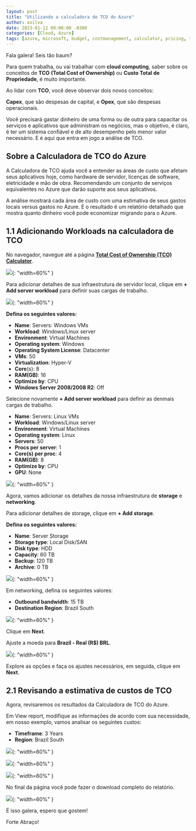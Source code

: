 ```yaml
---
layout: post
title: "Utilizando a calculadora de TCO do Azure"
author: asilva
date: 2023-01-12 09:00:00 -0300
categories: [Cloud, Azure]
tags: [azure, microsoft, budget, costmanagement, calculator, pricing, tco]
---
```


Fala galera! Seis tão baum?

Para quem trabalha, ou vai trabalhar com **cloud computing**, saber sobre os conceitos de **TCO** **(Total Cost of Ownership)** ou **Custo Total de Propriedade**, é muito importante.

Ao lidar com **TCO**, você deve observar dois novos conceitos:

**Capex**, que são despesas de capital, e **Opex**, que são despesas operacionais. 

Você precisará gastar dinheiro de uma forma ou de outra para capacitar os serviços e aplicativos que administram os negócios, mas o objetivo, é claro, é ter um sistema confiável e de alto desempenho pelo menor valor necessário. E é aqui que entra em jogo a análise de TCO.

## **Sobre a Calculadora de TCO do Azure**

A Calculadora de TCO ajuda você a entender as áreas de custo que afetam seus aplicativos hoje, como hardware de servidor, licenças de software, eletricidade e mão de obra. Recomendando um conjunto de serviços equivalentes no Azure que darão suporte aos seus aplicativos. 

A análise mostrará cada área de custo com uma estimativa de seus gastos locais versus gastos no Azure. E o resultado é um relatório detalhado que mostra quanto dinheiro você pode economizar migrando para o Azure.

## **1.1 Adicionando Workloads na calculadora de TCO**

No navegador, navegue até a página <a href="https://azure.microsoft.com/en-us/pricing/tco/calculator/"> **Total Cost of Ownership (TCO) Calculator**</a>.

![](/assets/img/49/tco01.png){: "width=60%" }

Para adicionar detalhes de sua infraestrutura de servidor local, clique em **+ Add server workload** para definir suas cargas de trabalho.

![](/assets/img/49/tco02.png){: "width=60%" }

**Defina os seguintes valores:**

- **Name**: Servers: Windows VMs
- **Workload**: Windows/Linux server
- **Environment**: Virtual Machines
- **Operating system**: Windows
- **Operating System License**: Datacenter
- **VMs**: 50
- **Virtualization**: Hyper-V
- **Core**(s): 8
- **RAM(GB)**: 16
- **Optimize by**: CPU
- **Windows Server 2008/2008 R2**: Off

Selecione novamente **+ Add server workload** para definir as denmais cargas de trabalho.

- **Name**: Servers: Linux VMs
- **Workload**: Windows/Linux server
- **Environment**: Virtual Machines
- **Operating system**: Linux
- **Servers**: 50
- **Procs per server**: 1
- **Core(s) per proc**: 4
- **RAM(GB)**: 8
- **Optimize by**: CPU
- **GPU**: None

![](/assets/img/49/tco03.png){: "width=60%" }

Agora, vamos adicionar os detalhes da nossa infraestrutura de **storage** e **networking**.

Para adicionar detalhes de storage, clique em **+ Add storage**.

**Defina os seguintes valores:**

- **Name**: Server Storage
- **Storage type**: Local Disk/SAN
- **Disk type**: HDD
- **Capacity**: 60 TB
- **Backup**: 120 TB
- **Archive**: 0 TB

![](/assets/img/49/tco04.png){: "width=60%" }

Em networking, defina os seguintes valores:

- **Outbound bandwidth**: 15 TB
- **Destination Region**: Brazil South

![](/assets/img/49/tco05.png){: "width=60%" }

Clique em **Next**.

Ajuste a moeda para **Brazil - Real (R$) BRL**.

![](/assets/img/49/tco06.png){: "width=60%" }

Explore as opções e faça os ajustes necessários, em seguida, clique em **Next**.

## **2.1 Revisando a estimativa de custos de TCO**

Agora, revisaremos os resultados da Calculadora de TCO do Azure.

Em View report, modifique as informações de acordo com sua necessidade, em nosso exemplo, vamos analisar os seguintes custos:

- **Timeframe**: 3 Years
- **Region**: Brazil South

![](/assets/img/49/tco07.png){: "width=60%" }

![](/assets/img/49/tco08.png){: "width=60%" }

![](/assets/img/49/tco09.png){: "width=60%" }

No final da página você pode fazer o download completo do relatório.

![](/assets/img/49/tco10.png){: "width=60%" }

É isso galera, espero que gostem!

Forte Abraço!